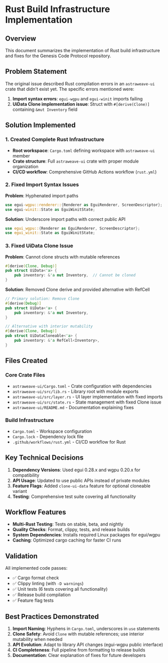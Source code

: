 # Rust Build Infrastructure Implementation

## Overview

This document summarizes the implementation of Rust build infrastructure and fixes for the Genesis Code Protocol repository.

## Problem Statement

The original issue described Rust compilation errors in an `astraweave-ui` crate that didn't exist yet. The specific errors mentioned were:

1. **Import syntax errors**: `egui-wgpu` and `egui-winit` imports failing
2. **UiData Clone implementation issue**: Struct with `#[derive(Clone)]` containing `&mut Inventory` field

## Solution Implemented

### 1. Created Complete Rust Infrastructure

- **Root workspace**: `Cargo.toml` defining workspace with `astraweave-ui` member
- **Crate structure**: Full `astraweave-ui` crate with proper module organization
- **CI/CD workflow**: Comprehensive GitHub Actions workflow (`rust.yml`)

### 2. Fixed Import Syntax Issues

**Problem**: Hyphenated import paths
```rust
use egui-wgpu::renderer::{Renderer as EguiRenderer, ScreenDescriptor};
use egui-winit::State as EguiWinitState;
```

**Solution**: Underscore import paths with correct public API
```rust
use egui_wgpu::{Renderer as EguiRenderer, ScreenDescriptor};
use egui_winit::State as EguiWinitState;
```

### 3. Fixed UiData Clone Issue

**Problem**: Cannot clone structs with mutable references
```rust
#[derive(Clone, Debug)]
pub struct UiData<'a> {
    pub inventory: &'a mut Inventory,  // Cannot be cloned
}
```

**Solution**: Removed Clone derive and provided alternative with RefCell
```rust
// Primary solution: Remove Clone
#[derive(Debug)]
pub struct UiData<'a> {
    pub inventory: &'a mut Inventory,
}

// Alternative with interior mutability
#[derive(Clone, Debug)]
pub struct UiDataCloneable<'a> {
    pub inventory: &'a RefCell<Inventory>,
}
```

## Files Created

### Core Crate Files
- `astraweave-ui/Cargo.toml` - Crate configuration with dependencies
- `astraweave-ui/src/lib.rs` - Library root with module exports
- `astraweave-ui/src/layer.rs` - UI layer implementation with fixed imports
- `astraweave-ui/src/state.rs` - State management with fixed Clone issue
- `astraweave-ui/README.md` - Documentation explaining fixes

### Build Infrastructure
- `Cargo.toml` - Workspace configuration
- `Cargo.lock` - Dependency lock file
- `.github/workflows/rust.yml` - CI/CD workflow for Rust

## Key Technical Decisions

1. **Dependency Versions**: Used egui 0.28.x and wgpu 0.20.x for compatibility
2. **API Usage**: Updated to use public APIs instead of private modules
3. **Feature Flags**: Added `clone-ui-data` feature for optional cloneable variant
4. **Testing**: Comprehensive test suite covering all functionality

## Workflow Features

- **Multi-Rust Testing**: Tests on stable, beta, and nightly
- **Quality Checks**: Format, clippy, tests, and release builds
- **System Dependencies**: Installs required Linux packages for egui/wgpu
- **Caching**: Optimized cargo caching for faster CI runs

## Validation

All implemented code passes:
- ✅ Cargo format check
- ✅ Clippy linting (with `-D warnings`)
- ✅ Unit tests (6 tests covering all functionality)
- ✅ Release build compilation
- ✅ Feature flag tests

## Best Practices Demonstrated

1. **Import Naming**: Hyphens in `Cargo.toml`, underscores in `use` statements
2. **Clone Safety**: Avoid `Clone` with mutable references; use interior mutability when needed
3. **API Evolution**: Adapt to library API changes (egui-wgpu public interface)
4. **CI Completeness**: Full pipeline from formatting to release builds
5. **Documentation**: Clear explanation of fixes for future developers